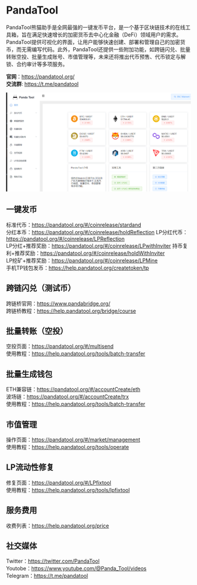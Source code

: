 # PandaTool
PandaTool熊猫助手是全网最强的一键发币平台，是一个基于区块链技术的在线工具箱，旨在满足快速增长的加密货币去中心化金融（DeFi）领域用户的需求。PandaTool提供可视化的界面，让用户能够快速创建、部署和管理自己的加密货币，而无需编写代码。此外，PandaTool还提供一些附加功能，如跨链闪兑、批量转账空投、批量生成账号、市值管理等，未来还将推出代币预售、代币锁定与解锁、合约审计等多项服务。

**官网**：https://pandatool.org/  
**交流群**: https://t.me/pandatool

![Screenshot of a comment on a GitHub issue showing an image, added in the Markdown, of an Octocat smiling and raising a tentacle.](https://github.com/pandatoolcode/PandaTool/blob/main/Image/PandaTool%E7%86%8A%E7%8C%AB%E5%8A%A9%E6%89%8B%E9%A6%96%E9%A1%B5.png)

## 一键发币
标准代币：https://pandatool.org/#/coinrelease/stardand  
分红本币：https://pandatool.org/#/coinrelease/holdReflection 
LP分红代币：https://pandatool.org/#/coinrelease/LPReflection  
LP分红+推荐奖励：https://pandatool.org/#/coinrelease/LPwithInviter
持币复利+推荐奖励：https://pandatool.org/#/coinrelease/holdWithInviter  
LP挖矿+推荐奖励：https://pandatool.org/#/coinrelease/LPMine  
手机TP钱包发币：https://help.pandatool.org/createtoken/tp

## 跨链闪兑（测试币）
跨链桥官网：https://www.pandabridge.org/  
跨链桥教程：https://help.pandatool.org/bridge/course

## 批量转账（空投）
空投页面：https://pandatool.org/#/multisend  
使用教程：https://help.pandatool.org/tools/batch-transfer

## 批量生成钱包
ETH兼容链：https://pandatool.org/#/accountCreate/eth  
波场链：https://pandatool.org/#/accountCreate/trx  
使用教程：https://help.pandatool.org/tools/batch-transfer

## 市值管理
操作页面：https://pandatool.org/#/market/management  
使用教程：https://help.pandatool.org/tools/operate

## LP流动性修复
修复页面：https://pandatool.org/#/LPfixtool  
使用教程：https://help.pandatool.org/tools/lpfixtool

## 服务费用
收费列表：https://help.pandatool.org/price  

## 社交媒体
Twitter：https://twitter.com/PandaTool  
Youtobe：https://www.youtube.com/@Panda_Tool/videos  
Telegram：https://t.me/pandatool
